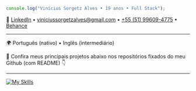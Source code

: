 ````js
console.log("Vinícius Sorgetz Alves • 19 anos • Full Stack");
````
 
📧 [LinkedIn](https://www.linkedin.com/in/vinicius-sorgetz-alves-b4b895340/) • viniciussorgetzalves@gmail.com • [+55 (51) 99609-4775](https://api.whatsapp.com/send/?phone=5551996094775) • [Behance](https://www.behance.net/viniciusorgetz)

---

🌍 Português (nativo) • Inglês (intermediário)

📂 Confira meus principais projetos abaixo nos repositórios fixados do meu Github (com README) 👇

---
[![My Skills](https://skillicons.dev/icons?i=js,ts,react,next,bootstrap,jest,sequelize,mysql,mongodb,java,postman,figma)](https://skillicons.dev)
